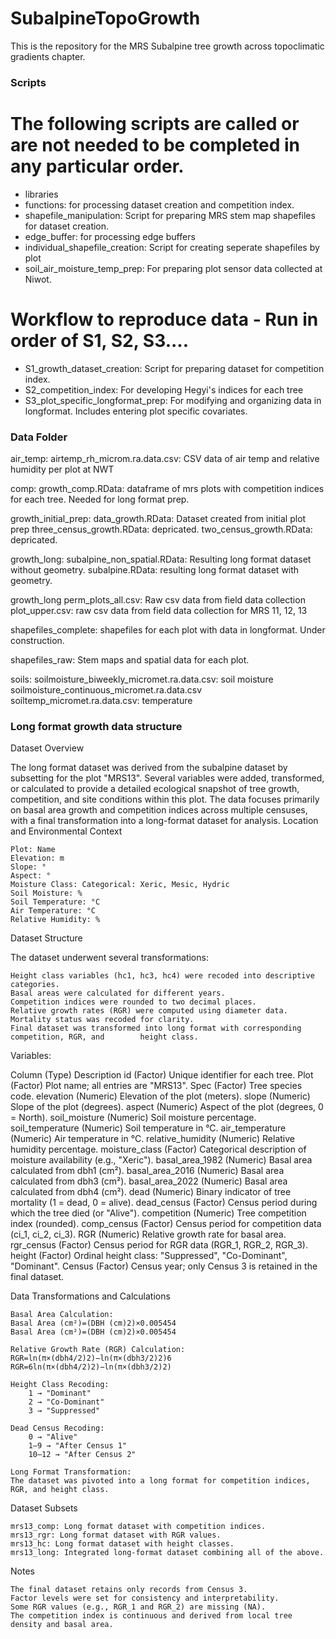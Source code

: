 # SubalpineTopoGrowth

This is the repository for the MRS Subalpine tree growth across topoclimatic gradients chapter.

### Scripts ####################################################################

# The following scripts are called or are not needed to be completed in any particular order.
- libraries
- functions: for processing dataset creation and competition index.
- shapefile_manipulation: Script for preparing MRS stem map shapefiles for dataset creation.
- edge_buffer: for processing edge buffers
- individual_shapefile_creation: Script for creating seperate shapefiles by plot
- soil_air_moisture_temp_prep: For preparing plot sensor data collected at Niwot.

# Workflow to reproduce data - Run in order of S1, S2, S3....
- S1_growth_dataset_creation: Script for preparing dataset for competition index.
- S2_competition_index: For developing Hegyi's indices for each tree
- S3_plot_specific_longformat_prep: For modifying and organizing data in longformat. Includes entering plot specific covariates.


### Data Folder ################################################################
air_temp: 
  airtemp_rh_microm.ra.data.csv: CSV data of air temp and relative humidity per plot at NWT

comp:
  growth_comp.RData: dataframe of mrs plots with competition indices for each tree. Needed for long format prep.
  
growth_initial_prep:
  data_growth.RData: Dataset created from initial plot prep
  three_census_growth.RData: depricated.
  two_census_growth.RData: depricated.
  
growth_long:
  subalpine_non_spatial.RData: Resulting long format dataset without geometry.
  subalpine.RData: resulting long format dataset with geometry.
  
growth_long
  perm_plots_all.csv: Raw csv data from field data collection
  plot_upper.csv: raw csv data from field data collection for MRS 11, 12, 13
  
shapefiles_complete:
  shapefiles for each plot with data in longformat. Under construction.
  
shapefiles_raw:
  Stem maps and spatial data for each plot.

soils:
  soilmoisture_biweekly_micromet.ra.data.csv: soil moisture
  soilmoisture_continuous_micromet.ra.data.csv
  soiltemp_micromet.ra.data.csv: temperature
  

### Long format growth data structure ##########################################

Dataset Overview

The long format dataset was derived from the subalpine dataset by subsetting for the plot "MRS13". Several variables were added, transformed, or calculated to provide a detailed ecological snapshot of tree growth, competition, and site conditions within this plot. The data focuses primarily on basal area growth and competition indices across multiple censuses, with a final transformation into a long-format dataset for analysis.
Location and Environmental Context

    Plot: Name
    Elevation: m
    Slope: °
    Aspect: °
    Moisture Class: Categorical: Xeric, Mesic, Hydric
    Soil Moisture: %
    Soil Temperature: °C
    Air Temperature: °C
    Relative Humidity: %

Dataset Structure

The dataset underwent several transformations:

    Height class variables (hc1, hc3, hc4) were recoded into descriptive categories.
    Basal areas were calculated for different years.
    Competition indices were rounded to two decimal places.
    Relative growth rates (RGR) were computed using diameter data.
    Mortality status was recoded for clarity.
    Final dataset was transformed into long format with corresponding competition, RGR, and        height class.

Variables:

Column	(Type)	Description
id	(Factor)	Unique identifier for each tree.
Plot	(Factor)	Plot name; all entries are "MRS13".
Spec	(Factor)	Tree species code.
elevation	(Numeric)	Elevation of the plot (meters).
slope	(Numeric)	Slope of the plot (degrees).
aspect	(Numeric)	Aspect of the plot (degrees, 0 = North).
soil_moisture	(Numeric)	Soil moisture percentage.
soil_temperature	(Numeric)	Soil temperature in °C.
air_temperature	(Numeric)	Air temperature in °C.
relative_humidity	(Numeric)	Relative humidity percentage.
moisture_class	(Factor)	Categorical description of moisture availability (e.g., "Xeric").
basal_area_1982	(Numeric)	Basal area calculated from dbh1 (cm²).
basal_area_2016	(Numeric)	Basal area calculated from dbh3 (cm²).
basal_area_2022	(Numeric)	Basal area calculated from dbh4 (cm²).
dead	(Numeric)	Binary indicator of tree mortality (1 = dead, 0 = alive).
dead_census	(Factor)	Census period during which the tree died (or "Alive").
competition	(Numeric)	Tree competition index (rounded).
comp_census	(Factor)	Census period for competition data (ci_1, ci_2, ci_3).
RGR	(Numeric)	Relative growth rate for basal area.
rgr_census	(Factor)	Census period for RGR data (RGR_1, RGR_2, RGR_3).
height	(Factor)	Ordinal height class: "Suppressed", "Co-Dominant", "Dominant".
Census	(Factor)	Census year; only Census 3 is retained in the final dataset.



Data Transformations and Calculations

    Basal Area Calculation:
    Basal Area (cm²)=(DBH (cm)2)×0.005454
    Basal Area (cm²)=(DBH (cm)2)×0.005454

    Relative Growth Rate (RGR) Calculation:
    RGR=ln⁡(π×(dbh4/2)2)−ln⁡(π×(dbh3/2)2)6
    RGR=6ln(π×(dbh4/2)2)−ln(π×(dbh3/2)2)​

    Height Class Recoding:
        1 → "Dominant"
        2 → "Co-Dominant"
        3 → "Suppressed"

    Dead Census Recoding:
        0 → "Alive"
        1–9 → "After Census 1"
        10–12 → "After Census 2"

    Long Format Transformation:
    The dataset was pivoted into a long format for competition indices, RGR, and height class.

Dataset Subsets

    mrs13_comp: Long format dataset with competition indices.
    mrs13_rgr: Long format dataset with RGR values.
    mrs13_hc: Long format dataset with height classes.
    mrs13_long: Integrated long-format dataset combining all of the above.

Notes

    The final dataset retains only records from Census 3.
    Factor levels were set for consistency and interpretability.
    Some RGR values (e.g., RGR_1 and RGR_2) are missing (NA).
    The competition index is continuous and derived from local tree density and basal area.
